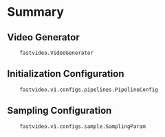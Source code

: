 # Summary

## Video Generator

```{autodoc2-summary}
    fastvideo.VideoGenerator
```

## Initialization Configuration

```{autodoc2-summary}
    fastvideo.v1.configs.pipelines.PipelineConfig
```

## Sampling Configuration

```{autodoc2-summary}
    fastvideo.v1.configs.sample.SamplingParam
```
